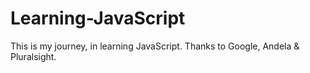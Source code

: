 # Learning-JavaScript
This is my journey, in learning JavaScript. Thanks to Google, Andela &amp; Pluralsight.
